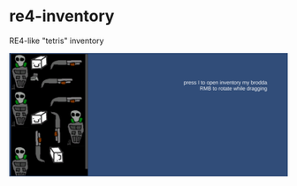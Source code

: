 # re4-inventory
RE4-like "tetris" inventory

![some screenshots](https://raw.githubusercontent.com/UghZan/re4-inventory/main/screenshot.png)
